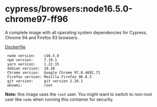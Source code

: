 # cypress/browsers:node16.5.0-chrome97-ff96

A complete image with all operating system dependencies for Cypress, Chrome
94 and Firefox 93 browsers.

[Dockerfile](Dockerfile)

```text
 node version:    v16.5.0
 npm version:     7.19.1 
 yarn version:    1.22.15 
 debian version:  10.10 
 Chrome version:  Google Chrome 97.0.4692.71  
 Firefox version: Mozilla Firefox 96.0.3
 git version:     git version 2.20.1 
 whoami:          root 
```

**Note:** this image uses the `root` user. You might want to switch to non-root
user like `node` when running this container for security.
